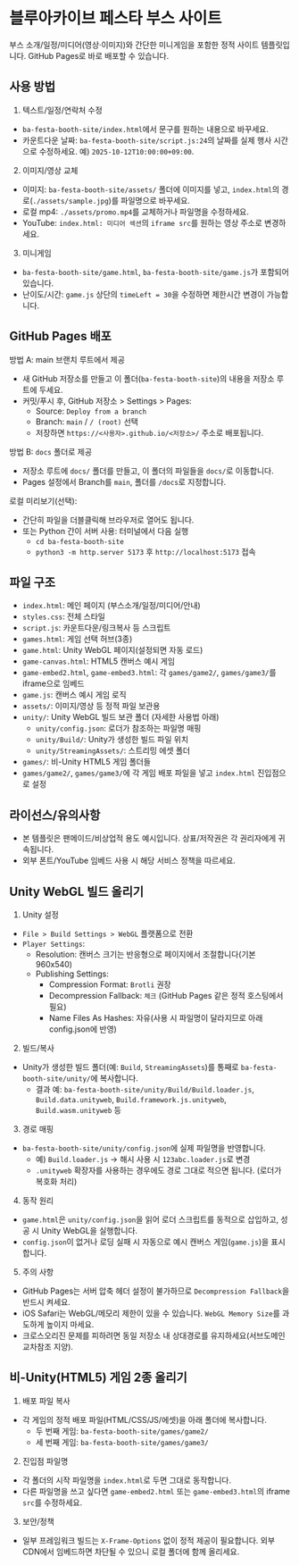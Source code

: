 # 블루아카이브 페스타 부스 사이트

부스 소개/일정/미디어(영상·이미지)와 간단한 미니게임을 포함한 정적 사이트 템플릿입니다. GitHub Pages로 바로 배포할 수 있습니다.

## 사용 방법

1) 텍스트/일정/연락처 수정
- `ba-festa-booth-site/index.html`에서 문구를 원하는 내용으로 바꾸세요.
- 카운트다운 날짜: `ba-festa-booth-site/script.js:24`의 날짜를 실제 행사 시간으로 수정하세요. 예) `2025-10-12T10:00:00+09:00`.

2) 이미지/영상 교체
- 이미지: `ba-festa-booth-site/assets/` 폴더에 이미지를 넣고, `index.html`의 경로(`./assets/sample.jpg`)를 파일명으로 바꾸세요.
- 로컬 mp4: `./assets/promo.mp4`를 교체하거나 파일명을 수정하세요.
- YouTube: `index.html: 미디어 섹션`의 `iframe src`를 원하는 영상 주소로 변경하세요.

3) 미니게임
- `ba-festa-booth-site/game.html`, `ba-festa-booth-site/game.js`가 포함되어 있습니다.
- 난이도/시간: `game.js` 상단의 `timeLeft = 30`을 수정하면 제한시간 변경이 가능합니다.

## GitHub Pages 배포

방법 A: main 브랜치 루트에서 제공
- 새 GitHub 저장소를 만들고 이 폴더(`ba-festa-booth-site`)의 내용을 저장소 루트에 두세요.
- 커밋/푸시 후, GitHub 저장소 > Settings > Pages:
  - Source: `Deploy from a branch`
  - Branch: `main` / `/ (root)` 선택
  - 저장하면 `https://<사용자>.github.io/<저장소>/` 주소로 배포됩니다.

방법 B: `docs` 폴더로 제공
- 저장소 루트에 `docs/` 폴더를 만들고, 이 폴더의 파일들을 `docs/`로 이동합니다.
- Pages 설정에서 Branch를 `main`, 폴더를 `/docs`로 지정합니다.

로컬 미리보기(선택):
- 간단히 파일을 더블클릭해 브라우저로 열어도 됩니다.
- 또는 Python 간이 서버 사용: 터미널에서 다음 실행
  - `cd ba-festa-booth-site`
  - `python3 -m http.server 5173` 후 `http://localhost:5173` 접속

## 파일 구조

- `index.html`: 메인 페이지 (부스소개/일정/미디어/안내)
- `styles.css`: 전체 스타일
- `script.js`: 카운트다운/링크복사 등 스크립트
- `games.html`: 게임 선택 허브(3종)
- `game.html`: Unity WebGL 페이지(설정되면 자동 로드)
- `game-canvas.html`: HTML5 캔버스 예시 게임
- `game-embed2.html`, `game-embed3.html`: 각 `games/game2/`, `games/game3/`를 iframe으로 임베드
- `game.js`: 캔버스 예시 게임 로직
- `assets/`: 이미지/영상 등 정적 파일 보관용
- `unity/`: Unity WebGL 빌드 보관 폴더 (자세한 사용법 아래)
  - `unity/config.json`: 로더가 참조하는 파일명 매핑
  - `unity/Build/`: Unity가 생성한 빌드 파일 위치
  - `unity/StreamingAssets/`: 스트리밍 에셋 폴더
 - `games/`: 비-Unity HTML5 게임 폴더들
  - `games/game2/`, `games/game3/`에 각 게임 배포 파일을 넣고 `index.html` 진입점으로 설정

## 라이선스/유의사항

- 본 템플릿은 팬메이드/비상업적 용도 예시입니다. 상표/저작권은 각 권리자에게 귀속됩니다.
- 외부 폰트/YouTube 임베드 사용 시 해당 서비스 정책을 따르세요.

## Unity WebGL 빌드 올리기

1) Unity 설정
- `File > Build Settings > WebGL` 플랫폼으로 전환
- `Player Settings`:
  - Resolution: 캔버스 크기는 반응형으로 페이지에서 조절합니다(기본 960x540)
  - Publishing Settings:
    - Compression Format: `Brotli` 권장
    - Decompression Fallback: `체크` (GitHub Pages 같은 정적 호스팅에서 필요)
    - Name Files As Hashes: 자유(사용 시 파일명이 달라지므로 아래 config.json에 반영)

2) 빌드/복사
- Unity가 생성한 빌드 폴더(예: `Build`, `StreamingAssets`)를 통째로 `ba-festa-booth-site/unity/`에 복사합니다.
  - 결과 예: `ba-festa-booth-site/unity/Build/Build.loader.js`, `Build.data.unityweb`, `Build.framework.js.unityweb`, `Build.wasm.unityweb` 등

3) 경로 매핑
- `ba-festa-booth-site/unity/config.json`에 실제 파일명을 반영합니다.
  - 예) `Build.loader.js` → 해시 사용 시 `123abc.loader.js`로 변경
  - `.unityweb` 확장자를 사용하는 경우에도 경로 그대로 적으면 됩니다. (로더가 복호화 처리)

4) 동작 원리
- `game.html`은 `unity/config.json`을 읽어 로더 스크립트를 동적으로 삽입하고, 성공 시 Unity WebGL을 실행합니다.
- `config.json`이 없거나 로딩 실패 시 자동으로 예시 캔버스 게임(`game.js`)을 표시합니다.

5) 주의 사항
- GitHub Pages는 서버 압축 헤더 설정이 불가하므로 `Decompression Fallback`을 반드시 켜세요.
- iOS Safari는 WebGL/메모리 제한이 있을 수 있습니다. `WebGL Memory Size`를 과도하게 높이지 마세요.
- 크로스오리진 문제를 피하려면 동일 저장소 내 상대경로를 유지하세요(서브도메인 교차참조 지양).

## 비-Unity(HTML5) 게임 2종 올리기

1) 배포 파일 복사
- 각 게임의 정적 배포 파일(HTML/CSS/JS/에셋)을 아래 폴더에 복사합니다.
  - 두 번째 게임: `ba-festa-booth-site/games/game2/`
  - 세 번째 게임: `ba-festa-booth-site/games/game3/`

2) 진입점 파일명
- 각 폴더의 시작 파일명을 `index.html`로 두면 그대로 동작합니다.
- 다른 파일명을 쓰고 싶다면 `game-embed2.html` 또는 `game-embed3.html`의 iframe `src`를 수정하세요.

3) 보안/정책
- 일부 프레임워크 빌드는 `X-Frame-Options` 없이 정적 제공이 필요합니다. 외부 CDN에서 임베드하면 차단될 수 있으니 로컬 폴더에 함께 올리세요.
